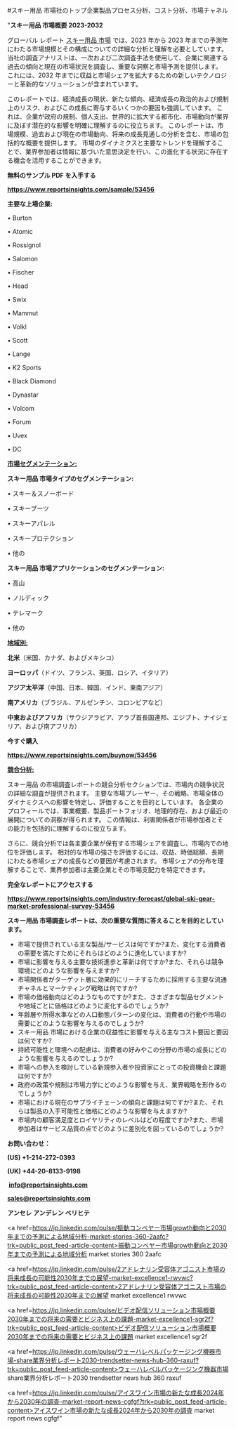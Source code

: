 #スキー用品 市場社のトップ企業製品プロセス分析、コスト分析、市場チャネル

"<strong>スキー用品 市場概要 2023-2032</strong>

グローバル レポート <a href=https://www.reportsinsights.com/sample/53456>スキー用品 市場</a> では、2023 年から 2023 年までの予測年にわたる市場規模とその構成についての詳細な分析と理解を必要としています。 当社の調査アナリストは、一次および二次調査手法を使用して、企業に関連する過去の傾向と現在の市場状況を調査し、重要な洞察と市場予測を提供します。 これには、2032 年までに収益と市場シェアを拡大​​するための新しいテクノロジーと革新的なソリューションが含まれています。

このレポートでは、経済成長の現状、新たな傾向、経済成長の政治的および規制上のリスク、およびこの成長に寄与するいくつかの要因も強調しています。 これは、企業が政府の規制、個人支出、世界的に拡大する都市化、市場動向が業界に及ぼす潜在的な影響を明確に理解するのに役立ちます。 このレポートは、市場規模、過去および現在の市場動向、将来の成長見通しの分析を含む、市場の包括的な概要を提供します。 市場のダイナミクスと主要なトレンドを理解することで、業界参加者は情報に基づいた意思決定を行い、この進化する状況に存在する機会を活用することができます。

<strong><b>無料のサンプル PDF を入手する</b></strong>

<a href=https://www.reportsinsights.com/sample/53456><strong><u>https://www.reportsinsights.com/sample/53456</u></strong></a>

<strong>主要な上場企業:</strong>

• Burton

• Atomic

• Rossignol

• Salomon

• Fischer

• Head

• Swix

• Mammut

• Volkl

• Scott

• Lange

• K2 Sports

• Black Diamond

• Dynastar

• Volcom

• Forum

• Uvex

• DC

<strong><u>市場セグメンテーション</u></strong><strong><u>:</u></strong>

<strong>スキー用品 市場タイプのセグメンテーション:</strong>

• スキー＆スノーボード

• スキーブーツ

• スキーアパレル

• スキープロテクション

• 他の

<strong>スキー用品 市場アプリケーションのセグメンテーション:</strong>

• 高山

• ノルディック

• テレマーク

• 他の

<strong><u>地域別</u></strong><strong><u>:</u></strong>

<strong>北米</strong>（米国、カナダ、およびメキシコ）

<strong>ヨーロッパ</strong>（ドイツ、フランス、英国、ロシア、イタリア）

<strong>アジア太平洋</strong>（中国、日本、韓国、インド、東南アジア）

<strong>南アメリカ</strong>（ブラジル、アルゼンチン、コロンビアなど）

<strong>中東およびアフリカ</strong>（サウジアラビア、アラブ首長国連邦、エジプト、ナイジェリア、および南アフリカ）

<strong>今すぐ購入</strong>

<a href=https://www.reportsinsights.com/buynow/53456><strong><u>https://www.reportsinsights.com/buynow/53456</u></strong></a>

<strong><u>競合分析:</u></strong>

スキー用品 の市場調査レポートの競合分析セクションでは、市場内の競争状況の詳細な調査が提供されます。 主要な市場プレーヤー、その戦略、市場全体のダイナミクスへの影響を特定し、評価することを目的としています。 各企業のプロフィールでは、事業概要、製品ポートフォリオ、地理的存在、および最近の展開についての洞察が得られます。 この情報は、利害関係者が市場参加者とその能力を包括的に理解するのに役立ちます。

さらに、競合分析では各主要企業が保有する市場シェアを調査し、市場内での地位を評価します。 相対的な市場の強さを評価するには、収益、時価総額、長期にわたる市場シェアの成長などの要因が考慮されます。 市場シェアの分布を理解することで、業界参加者は主要企業とその市場支配力を特定できます。

<strong>完全なレポートにアクセスする</strong>

<a href=https://www.reportsinsights.com/industry-forecast/global-ski-gear-market-professional-survey-53456><strong><u><b>https://www.reportsinsights.com/industry-forecast/global-ski-gear-market-professional-survey-53456</b></u></strong></a>

<strong><b>スキー用品 市場調査レポートは、次の重要な質問に答えることを目的としています。</b></strong>
<ul>
  <li>市場で提供されている主な製品/サービスは何ですか?また、変化する消費者の需要を満たすためにそれらはどのように進化していますか?</li>
  <li>市場に影響を与える主要な技術進歩と革新は何ですか?また、それらは競争環境にどのような影響を与えますか?</li>
  <li>市場関係者がターゲット層に効果的にリーチするために採用する主要な流通チャネルとマーケティング戦略は何ですか?</li>
  <li>市場の価格動向はどのようなものですか?また、さまざまな製品セグメントや地域ごとに価格はどのように変化するのでしょうか?</li>
  <li>年齢層や所得水準などの人口動態パターンの変化は、消費者の行動や市場の需要にどのような影響を与えるのでしょうか?</li>
  <li>スキー用品 市場における企業の収益性に影響を与える主なコスト要因と要因は何ですか?</li>
  <li>持続可能性と環境への配慮は、消費者の好みやこの分野の市場の成長にどのような影響を与えるのでしょうか?</li>
  <li>市場への参入を検討している新規参入者や投資家にとっての投資機会と課題は何ですか?</li>
  <li>政府の政策や規制は市場力学にどのような影響を与え、業界戦略を形作るのでしょうか?</li>
  <li>市場における現在のサプライチェーンの傾向と課題は何ですか?また、それらは製品の入手可能性と価格にどのような影響を与えますか?</li>
  <li>市場内の顧客満足度とロイヤリティのレベルはどの程度ですか?また、市場参加者はサービス品質の点でどのように差別化を図っているのでしょうか?</li>
</ul>
<strong>お問い合わせ：</strong>

<strong>(US) +1-214-272-0393</strong>

<strong>(UK) +44-20-8133-9198</strong>

<strong> </strong><a href=info@reportsinsights.com><strong><u>info@reportsinsights.com</u></strong></a>

<a href=sales@reportsinsights.com><strong><u>sales@reportsinsights.com</u></strong></a>

<strong>アンセレ アンデレン ベリヒテ</strong>

<a href=https://jp.linkedin.com/pulse/振動コンベヤー市場growth動向と2030年までの予測による地域分析-market-stories-360-2aafc?trk=public_post_feed-article-content>振動コンベヤー市場growth動向と2030年までの予測による地域分析 market stories 360 2aafc</a>

<a href=https://jp.linkedin.com/pulse/2アドレナリン受容体アゴニスト市場の将来成長の可能性2030年までの展望-market-excellence1-rwvwc?trk=public_post_feed-article-content>2アドレナリン受容体アゴニスト市場の将来成長の可能性2030年までの展望 market excellence1 rwvwc</a>

<a href=https://jp.linkedin.com/pulse/ビデオ配信ソリューション市場概要2030年までの将来の需要とビジネス上の課題-market-excellence1-sgr2f?trk=public_post_feed-article-content>ビデオ配信ソリューション市場概要2030年までの将来の需要とビジネス上の課題 market excellence1 sgr2f</a>

<a href=https://jp.linkedin.com/pulse/ウェーハレベルパッケージング機器市場-share業界分析レポート2030-trendsetter-news-hub-360-raxuf?trk=public_post_feed-article-content>ウェーハレベルパッケージング機器市場 share業界分析レポート2030 trendsetter news hub 360 raxuf</a>

<a href=https://jp.linkedin.com/pulse/アイスワイン市場の新たな成長2024年から2030年の調査-market-report-news-cgfgf?trk=public_post_feed-article-content>アイスワイン市場の新たな成長2024年から2030年の調査 market report news cgfgf</a>"
